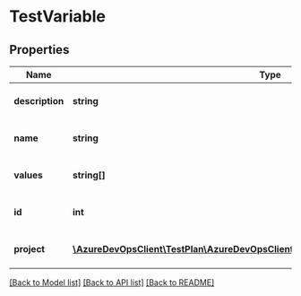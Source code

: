 # TestVariable

## Properties
Name | Type | Description | Notes
------------ | ------------- | ------------- | -------------
**description** | **string** | Description of the test variable | [optional] 
**name** | **string** | Name of the test variable | [optional] 
**values** | **string[]** | List of allowed values | [optional] 
**id** | **int** | Id of the test variable | [optional] 
**project** | [**\AzureDevOpsClient\TestPlan\AzureDevOpsClient\TestPlan\Model\TeamProjectReference**](TeamProjectReference.md) | Id of the test variable | [optional] 

[[Back to Model list]](../README.md#documentation-for-models) [[Back to API list]](../README.md#documentation-for-api-endpoints) [[Back to README]](../README.md)


